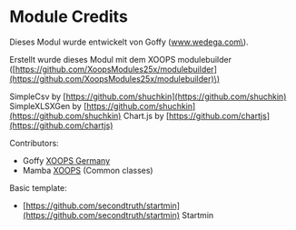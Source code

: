 # Module Credits

Dieses Modul wurde entwickelt von Goffy \(www.wedega.com\).

Erstellt wurde dieses Modul mit dem XOOPS modulebuilder \([https://github.com/XoopsModules25x/modulebuilder](https://github.com/XoopsModules25x/modulebuilder)\)

SimpleCsv by [https://github.com/shuchkin](https://github.com/shuchkin) SimpleXLSXGen by [https://github.com/shuchkin](https://github.com/shuchkin) Chart.js by [https://github.com/chartjs](https://github.com/chartjs)

Contributors:

* Goffy [XOOPS Germany](https://www.myxoops.org)
* Mamba [XOOPS](https://www.xoops.org) \(Common classes\)

Basic template:

* [https://github.com/secondtruth/startmin](https://github.com/secondtruth/startmin)  Startmin

